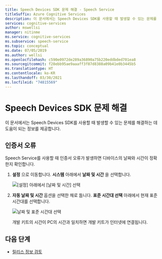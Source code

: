 ```yaml
---
title: Speech Devices SDK 문제 해결 - Speech Service
titleSuffix: Azure Cognitive Services
description: 이 문서에서는 Speech Devices SDK를 사용할 때 발생할 수 있는 문제를 해결하는 데 도움이 되는 정보를 제공합니다.
services: cognitive-services
author: mswellsi
manager: nitinme
ms.service: cognitive-services
ms.subservice: speech-service
ms.topic: conceptual
ms.date: 07/05/2019
ms.author: wellsi
ms.openlocfilehash: c590e0972de289a36890a75b220eddbded701ea8
ms.sourcegitcommit: f28ebb95ae9aaaff3f87d8388a09b41e0b3445b5
ms.translationtype: HT
ms.contentlocale: ko-KR
ms.lasthandoff: 03/30/2021
ms.locfileid: "74815569"
---
```

# <a name="troubleshoot-the-speech-devices-sdk"></a>Speech Devices SDK 문제 해결

이 문서에서는 Speech Devices SDK를 사용할 때 발생할 수 있는 문제를 해결하는 데 도움이 되는 정보를 제공합니다.

## <a name="certificate-failures"></a>인증서 오류

Speech Service를 사용할 때 인증서 오류가 발생하면 디바이스의 날짜와 시간이 정확한지 확인합니다.

1. **설정** 으로 이동합니다. **시스템** 아래에서 **날짜 및 시간** 을 선택합니다.

    ![[설정] 아래에서 [날짜 및 시간] 선택](media/speech-devices-sdk/qsg-12.png)

1. **자동 날짜 및 시간** 옵션을 선택한 채로 둡니다. **표준 시간대 선택** 아래에서 현재 표준 시간대를 선택합니다.

    ![날짜 및 표준 시간대 선택](media/speech-devices-sdk/qsg-13.png)

    개발 키트의 시간이 PC의 시간과 일치하면 개발 키트가 인터넷에 연결됩니다.

## <a name="next-steps"></a>다음 단계

* [릴리스 정보 검토](devices-sdk-release-notes.md)
